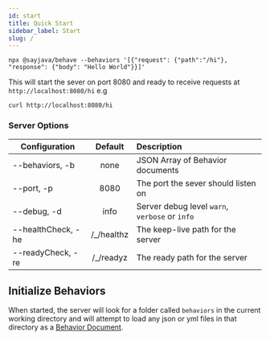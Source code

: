 ```yaml
---
id: start
title: Quick Start
sidebar_label: Start
slug: /
---
```


```shell
npx @sayjava/behave --behaviors '[{"request": {"path":"/hi"}, "response": {"body": "Hello World"}}]'
```

This will start the sever on port 8080 and ready to receive requests at `http://localhost:8080/hi` e.g

```shell
curl http://localhost:8080/hi
```

### Server Options

| Configuration      |   Default   | Description                                    |
| ------------------ | :---------: | :--------------------------------------------- |
| --behaviors, -b    |    none     | JSON Array of Behavior documents               |
| --port, -p         |    8080     | The port the sever should listen on            |
| --debug, -d        |    info     | Server debug level `warn`, `verbose` or `info` |
| --healthCheck, -he | /\_/healthz | The keep-live path for the server              |
| --readyCheck, -re  | /\_/readyz  | The ready path for the server                  |

## Initialize Behaviors

When started, the server will look for a folder called `behaviors` in the current working directory and will attempt to load any json or yml files in that directory as a [Behavior Document](guide.md#Server-Behavior).
